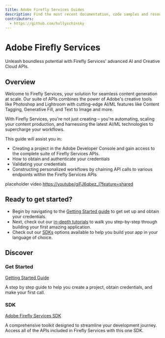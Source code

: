 ```yaml
---
title: Adobe Firefly Services Guides
description: Find the most recent documentation, code samples and resources for using Firefly Services.
contributors:
  - https://github.com/hollyschinsky
---
```


<Hero slots="heading, text" background="rgb(233, 80, 80)"/>

# Adobe Firefly Services

Unleash boundless potential with Firefly Services' advanced AI and Creative Cloud APIs.

## Overview

Welcome to Firefly Services, your solution for seamless content generation at scale. Our suite of APIs combines the power of Adobe's creative tools like Photoshop and Lightroom with cutting-edge AI/ML features like Content Tagging, Generative Fill, and Text to Image and more.

With Firefly Services, you're not just creating – you're automating, scaling your content production, and harnessing the latest AI/ML technologies to supercharge your workflows. 

This guide will assist you in:

- Creating a project in the Adobe Developer Console and gain access to the complete suite of Firefly Services APIs.
- How to obtain and authenticate your credentials 
- Validating your credentials
- Constructing personalized workflows by chaining API calls to various endpoints within the Firefly Services APIs


<Media slots="video" width="750" height="500"/>

placeholder video
<https://youtube/giFJ6qbez_I?feature=shared>


## Ready to get started?

- Begin by navigating to the [Getting Started guide](./get-started.md) to get set up and obtain your credentials.
- Next, check out our [in-depth tutorials](./tutorials/) to walk you step-by-step through building your first amazing application.
- Check out our [SDKs](sdks.md) options available to help you build your app in your language of choice.


## Discover

### Get Started

<DiscoverBlock slots="link, text"/>

[Getting Started Guide](../guides/get-started.md)

A step by step guide to help you create a project, obtain credentials, and make your first call. 

### SDK

<DiscoverBlock slots="link, text"/>

[Adobe Firefly Services SDK](./sdks/)

 A comprehensive toolkit designed to streamline your development journey. Access all of the APIs included in Firefly Services with this one SDK. 

<br/><br/><br/><br/>
